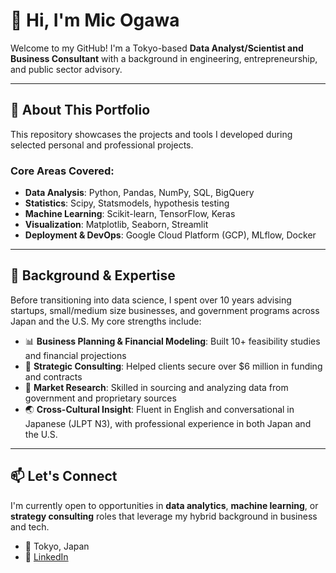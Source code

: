 # 👋 Hi, I'm Mic Ogawa

Welcome to my GitHub! I'm a Tokyo-based **Data Analyst/Scientist and Business Consultant** with a background in engineering, entrepreneurship, and public sector advisory. 

---

## 🚀 About This Portfolio

This repository showcases the projects and tools I developed during selected personal and professional projects.

### Core Areas Covered:
- **Data Analysis**: Python, Pandas, NumPy, SQL, BigQuery  
- **Statistics**: Scipy, Statsmodels, hypothesis testing  
- **Machine Learning**: Scikit-learn, TensorFlow, Keras  
- **Visualization**: Matplotlib, Seaborn, Streamlit  
- **Deployment & DevOps**: Google Cloud Platform (GCP), MLflow, Docker  

---

## 💼 Background & Expertise

Before transitioning into data science, I spent over 10 years advising startups, small/medium size businesses, and government programs across Japan and the U.S. My core strengths include:

- 📊 **Business Planning & Financial Modeling**: Built 10+ feasibility studies and financial projections  
- 🧠 **Strategic Consulting**: Helped clients secure over $6 million in funding and contracts  
- 🧪 **Market Research**: Skilled in sourcing and analyzing data from government and proprietary sources  
- 🌏 **Cross-Cultural Insight**: Fluent in English and conversational in Japanese (JLPT N3), with professional experience in both Japan and the U.S.  

---

## 📫 Let's Connect

I'm currently open to opportunities in **data analytics**, **machine learning**, or **strategy consulting** roles that leverage my hybrid background in business and tech.

- 📍 Tokyo, Japan  
- 🔗 [LinkedIn](https://www.linkedin.com/in/micolasogawa/)  
